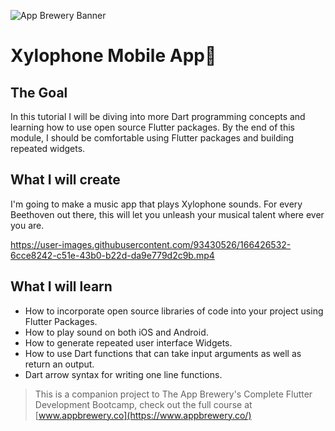 ![App Brewery Banner](https://avatars.githubusercontent.com/u/93430526?v=4)


# Xylophone Mobile App🎹

## The Goal

In this tutorial I will be diving into more Dart programming concepts and learning how to use open source Flutter packages. By the end of this module, I should be comfortable using Flutter packages and building repeated widgets.


## What I will create

I'm going to make a music app that plays Xylophone sounds. For every Beethoven out there, this will let you unleash your musical talent where ever you are. 

https://user-images.githubusercontent.com/93430526/166426532-6cce8242-c51e-43b0-b22d-da9e779d2c9b.mp4





## What I will learn

- How to incorporate open source libraries of code into your project using Flutter Packages.
- How to play sound on both iOS and Android.
- How to generate repeated user interface Widgets.
- How to use Dart functions that can take input arguments as well as return an output.
- Dart arrow syntax for writing one line functions.

>This is a companion project to The App Brewery's Complete Flutter Development Bootcamp, check out the full course at [www.appbrewery.co](https://www.appbrewery.co/)

